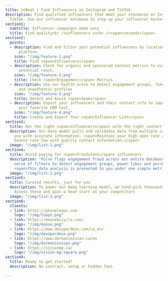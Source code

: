 ```yaml
---
title: inBeat | Find Influencers on Instagram and TikTok
description: Find qualified influencers that meet your standards on Instagram and
  TikTok. Use our influencer database to step up your influencer marketing.
section1:
  subtitle: Influencer campaigns made easy
  title: Find quality<br />influencers in<br /><span>seconds</span>
section2:
  points:
  - description: Find and filter your potential influencers by location, niche or
      platform.
    icon: "/img/feature-1.png"
    title: Find <span>Influencers</span>
  - description: Check for organic and sponsored content metrics to evaluate your
      potential reach.
    icon: "/img/feature-2.png"
    title: Check <span>Engagement</span> Metrics
  - description: Use our health score to detect engagement groups, fake followers
      and unauthentic profiles
    icon: "/img/feature-3.png"
    title: Detect and Avoid <span>Spam</span>
  - description: Export your influencers and their contact info to import them in
      your favorite CRM tool.
    icon: "/img/feature-4.png"
    title: Create and Export Your <span>Influencer List</span>
section3:
  title: Get the right <span>influencers</span> with the right contact information
  description: Our data model pulls and validates data from multiple sources, providing
    you with accurate information. <span>Maintain your high open rate and keep your
    bounce rate low with quality contact information.</span>
  image: "/img/list-1.png"
section4:
  title: Avoid paying for <span>fraudulent</span> influencers
  description: 'Pulse flags engagement fraud across our entire database. We use a
    serie of filters to detect engagement groups, power likes and purchased followers.
    <span>This data analysis is presented to you under one simple metric: Pulse.</span>'
  image: "/img/list-2.png"
section5:
  title: Curated results, just for you
  description: To power our deep learning model, we hand-pick thousands of influencers.
    Access these and gain a head start on your competitors
  image: "/img/list-3.png"
section8:
  clients:
  - link: https://phoneloops.com
    logo: "/img/loops.png"
  - link: https://moosebicycle.com/
    logo: "/img/moose.png"
  - link: https://www.deuxpardeux.com/ca_en/
    logo: "/img/deuxpardeux.png"
  - link: https://www.dormaninissan.ca/en
    logo: "/img/dormaninissan.png"
  - link: https://visionmg.ca/
    logo: "/img/vision-mg-square.png"
section9:
  title: Ready to get started?
  description: No contract, setup or hidden fees

---
```

